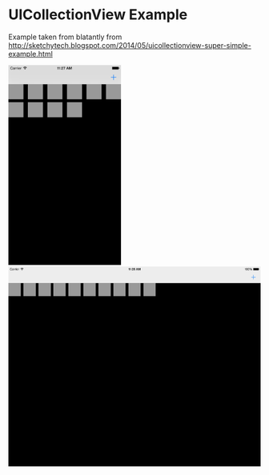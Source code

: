 UICollectionView Example
========================
Example taken from blatantly from http://sketchytech.blogspot.com/2014/05/uicollectionview-super-simple-example.html

<img src="https://raw.githubusercontent.com/jas7553/UICollectionView-Example/master/Screenshots/iPhone%206.png" height="400px" />

<img src="https://raw.githubusercontent.com/jas7553/UICollectionView-Example/master/Screenshots/iPad.png" height="400px" />

